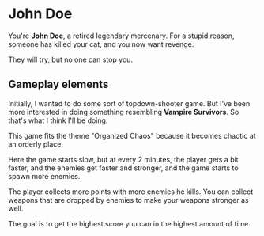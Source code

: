 # John Doe

You're **John Doe**, a retired legendary mercenary. For a stupid reason, someone has killed your cat, and you now want revenge.

They will try, but no one can stop you.

## Gameplay elements

Initially, I wanted to do some sort of topdown-shooter game. But I've been more interested in doing something resembling **Vampire Survivors**. So that's what I think I'll be doing.

This game fits the theme "Organized Chaos" because it becomes chaotic at an orderly place.

Here the game starts slow, but at every 2 minutes, the player gets a bit faster, and the enemies get faster and stronger, and the game starts to spawn more enemies.

The player collects more points with more enemies he kills. You can collect weapons that are dropped by enemies to make your weapons stronger as well.

The goal is to get the highest score you can in the highest amount of time.
